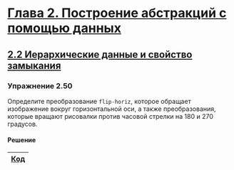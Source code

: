 # [Глава 2. Построение абстракций с помощью данных](index.md#Глава-2-Построение-абстракций-с-помощью-данных)
## [2.2 Иерархические данные и свойство замыкания](index.md#22-Иерархические-данные-и-свойство-замыкания)

### Упражнение 2.50
Определите преобразование `flip-horiz`, которое обращает изображение вокруг
горизонтальной оси, а также преобразования, которые вращают рисовалки против
часовой стрелки на 180 и 270 градусов.

#### Решение
[Код](../../src/chapter02/exercise_2_50.rkt) |
--- |
